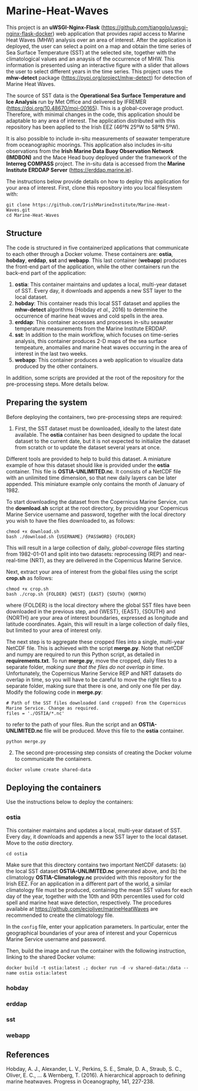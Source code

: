 # Marine-Heat-Waves
This project is an **uWSGI-Nginx-Flask** (https://github.com/tiangolo/uwsgi-nginx-flask-docker) web application that provides rapid access to Marine Heat Waves (MHW) analysis over an area of interest. After the application is deployed, the user can select a point on a map and obtain the time series of Sea Surface Temperature (SST) at the selected site, together with the climatological values and an anaysis of the occurrence of MHW. This information is presented using an interactive figure with a slider that allows the user to select different years in the time series. This project uses the **mhw-detect** package (https://pypi.org/project/mhw-detect) for detection of Marine Heat Waves.

The source of SST data is the **Operational Sea Surface Temperature and Ice Analysis** run by Met Office and delivered by IFREMER (https://doi.org/10.48670/moi-00165). This is a global-coverage product. Therefore, with minimal changes in the code, this application should be adaptable to any area of interest. The application distributed with this repository has been applied to the Irish EEZ (46ºN 25ºW to 58ºN 5ºW).

It is also possible to include in-situ measurements of seawater temperature from oceanographic moorings. This application also includes in-situ observations from the **Irish Marine Data Buoy Observation Network (IMDBON)** and the Mace Head buoy deployed under the framework of the **Interreg COMPASS** project. The in-situ data is accessed from the **Marine Institute ERDDAP Server** (https://erddap.marine.ie). 

The instructions below provide details on how to deploy this application for your area of interest. First, clone this repository into you local filesystem with:

```
git clone https://github.com/IrishMarineInstitute/Marine-Heat-Waves.git
cd Marine-Heat-Waves
```

## Structure
The code is structured in five containerized applications that communicate to each other through a Docker volume. These containers are: **ostia**, **hobday**, **erddap**, **sst** and **webapp**. This last container (**webapp**) produces the front-end part of the application, while the other containers run the back-end part of the application:

  1. **ostia**: This container maintains and updates a local, multi-year dataset of SST. Every day, it downloads and appends a new SST layer to the local dataset.
  2. **hobday**: This container reads this local SST dataset and applies the **mhw-detect** algorithms (Hobday *et al.,* 2016) to determine the occurrence of marine heat waves and cold spells in the area.
  3. **erddap**: This container accesses and processes in-situ seawater temperature measurements from the Marine Institute ERDDAP.
  4. **sst**: In addition to the main workflow, which focuses on time-series analysis, this container produces 2-D maps of the sea surface tempeature, anomalies and marine heat waves occurring in the area of interest in the last two weeks.
  5. **webapp**: This container produces a web application to visualize data produced by the other containers.

In addition, some scripts are provided at the root of the repository for the pre-processing steps. More details below.

## Preparing the system
Before deploying the containers, two pre-processing steps are required:

  1. First, the SST dataset must be downloaded, ideally to the latest date available. The **ostia** container has been designed to update the local dataset to the current date, but it is not expected to initialize the dataset from scratch or to update the dataset several years at once.

Different tools are provided to help to build this dataset. A miniature example of how this dataset should like is provided under the **ostia** container. This file is **OSTIA-UNLIMITED.nc**. It consists of a NetCDF file with an unlimited time dimension, so that new daily layers can be later appended. This miniature example only contains the month of January of 1982.

To start downloading the dataset from the Copernicus Marine Service, run the **download.sh** script at the root directory, by providing your Copernicus Marine Service username and password, together with the local directory you wish to have the files downloaded to, as follows:

```
chmod +x download.sh
bash ./download.sh {USERNAME} {PASSWORD} {FOLDER}
```

This will result in a large collection of daily, *global-coverage* files starting from 1982-01-01 and split into two datasets: reprocessing (REP) and near-real-time (NRT), as they are delivered in the Copernicus Marine Service.

Next, extract your area of interest from the global files using the script **crop.sh** as follows:

```
chmod +x crop.sh
bash ./crop.sh {FOLDER} {WEST} {EAST} {SOUTH} {NORTH}
```

where {FOLDER} is the local directory where the global SST files have been downloaded in the previous step, and {WEST}, {EAST}, {SOUTH} and {NORTH} are your area of interest boundaries, expressed as longitude and latitude coordinates. Again, this will result in a large collection of daily files, but limited to your area of interest only.

The next step is to aggregate these cropped files into a single, multi-year NetCDF file. This is achieved with the script **merge.py**. Note that netCDF and numpy are required to run this Python script, as detailed in **requirements.txt**. To run **merge.py**, move the cropped, daily files to a separate folder, *making sure that the files do not overlap in time*. Unfortunately, the Copernicus Marine Service REP and NRT datasets do overlap in time, so you will have to be careful to move the right files to a separate folder, making sure that there is one, and only one file per day. Modify the following code in **merge.py**:

```
# Path of the SST files downloaded (and cropped) from the Copernicus Marine Service. Change as required.
files = './OSTIA/*.nc'
```

to refer to the path of your files. Run the script and an **OSTIA-UNLIMITED.nc** file will be produced. Move this file to the **ostia** container.

```
python merge.py
```

  2. The second pre-processing step consists of creating the Docker volume to communicate the containers.

```
docker volume create shared-data
```

## Deploying the containers
Use the instructions below to deploy the containers:

### ostia
This container maintains and updates a local, multi-year dataset of SST. Every day, it downloads and appends a new SST layer to the local dataset. Move to the *ostia* directory.

```
cd ostia
```

Make sure that this directory contains two important NetCDF datasets: (a) the local SST dataset **OSTIA-UNLIMITED.nc** generated above, and (b) the climatology **OSTIA-Climatology.nc** provided with this repository for the Irish EEZ. For an application in a different part of the world, a similar climatology file must be produced, containing the mean SST values for each day of the year, together with the 10th and 90th percentiles used for cold spell and marine heat wave detection, respectively. The procedures available at https://github.com/ecjoliver/marineHeatWaves are recommended to create the climatology file.

In the ```config``` file, enter your application parameters. In particular, enter the geographical boundaries of your area of interest and your Copernicus Marine Service username and password.

Then, build the image and run the container with the following instruction, linking to the shared Docker volume:

```
docker build -t ostia:latest .; docker run -d -v shared-data:/data --name ostia ostia:latest
```



### hobday

### erddap

### sst

### webapp

## References
Hobday, A. J., Alexander, L. V., Perkins, S. E., Smale, D. A., Straub, S. C., Oliver, E. C., ... & Wernberg, T. (2016). A hierarchical approach to defining marine heatwaves. Progress in Oceanography, 141, 227-238.

 

